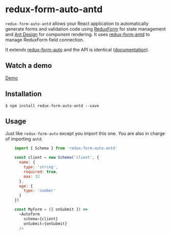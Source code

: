 # redux-form-auto-antd

`redux-form-auto-antd` allows your React application to automatically generate forms and validation code using [ReduxForm](https://github.com/erikras/redux-form/) for state management and [Ant Design](https://ant.design/docs/react/introduce) for component rendering. It uses [redux-form-antd](https://github.com/zhDmitry/redux-form-antd) to manage ReduxForm field connection.

It extends [redux-form-auto](https://github.com/dgonz64/redux-form-auto) and the API is identical ([documentation](https://dgonz64.github.io/redux-form-auto/)).

## Watch a demo

[Demo](https://dgonz64.github.io/redux-form-auto-antd/demo/)

## Installation

    $ npm install redux-form-auto-antd --save

## Usage

Just like `redux-form-auto` except you import this one. You are also in charge of importing `antd`.

```javascript
    import { Schema } from 'redux-form-auto-antd'

    const client = new Schema('client', {
      name: {
        type: 'string',
        required: true,
        max: 32
      },
      age: {
        type: 'number'
      }
    })

    const MyForm = ({ onSubmit }) =>
      <Autoform
        schema={client}
        onSubmit={onSubmit}
      />
```
